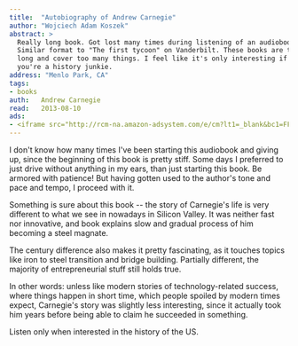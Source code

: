 ```yaml
---
title:	"Autobiography of Andrew Carnegie"
author: "Wojciech Adam Koszek"
abstract: >
  Really long book. Got lost many times during listening of an audiobook.
  Similar format to "The first tycoon" on Vanderbilt. These books are too
  long and cover too many things. I feel like it's only interesting if
  you're a history junkie.
address: "Menlo Park, CA"
tags:
- books
auth:	Andrew Carnegie
read:	2013-08-10
ads:
- <iframe src="http://rcm-na.amazon-adsystem.com/e/cm?lt1=_blank&bc1=FFFFFF&IS2=1&bg1=FFFFFF&fc1=000000&lc1=FF0000&t=wkoszek08-20&o=1&p=8&l=as1&m=amazon&f=ifr&ref=tf_til&asins=1481026038" style="width:120px;height:240px;" scrolling="no" marginwidth="0" marginheight="0" frameborder="0"></iframe>
---
```

I don't know how many times I've been starting this audiobook and giving up,
since the beginning of this book is pretty stiff. Some days I preferred to
just drive without anything in my ears, than just starting this book. Be
armored with patience! But having gotten used to the author's tone and pace
and tempo, I proceed with it.

Something is sure about this book -- the story of Carnegie's life is very
different to what we see in nowadays in Silicon Valley. It was neither fast
nor innovative, and book explains slow and gradual process of him becoming a
steel magnate.

The century difference also makes it pretty fascinating, as it touches
topics like iron to steel transition and bridge building. Partially
different, the majority of entrepreneurial stuff still holds true.

In other words: unless like modern stories of technology-related success,
where things happen in short time, which people spoiled by modern times
expect, Carnegie's story was slightly less interesting, since it actually
took him years before being able to claim he succeeded in something.

Listen only when interested in the history of the US.


